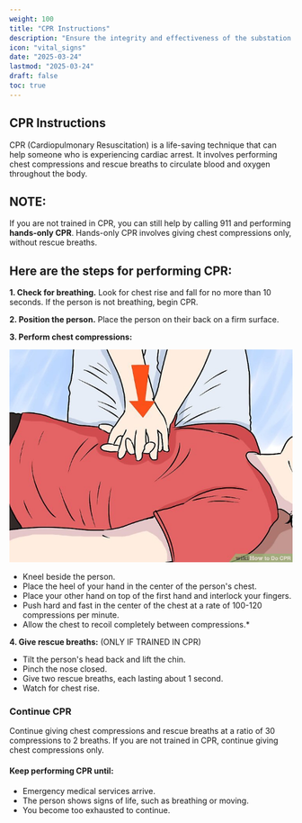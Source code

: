 ```yaml
---
weight: 100
title: "CPR Instructions"
description: "Ensure the integrity and effectiveness of the substation ground grid"
icon: "vital_signs"
date: "2025-03-24"
lastmod: "2025-03-24"
draft: false
toc: true
---
```



## CPR Instructions
CPR (Cardiopulmonary Resuscitation) is a life-saving technique that can help someone who is experiencing cardiac arrest. It involves performing chest compressions and rescue breaths to circulate blood and oxygen throughout the body.

## NOTE:
If you are not trained in CPR, you can still help by calling 911 and performing **hands-only CPR**. Hands-only CPR involves giving chest compressions only, without rescue breaths.

## Here are the steps for performing CPR:

**1. Check for breathing.** Look for chest rise and fall for no more than 10 seconds. If the person is not breathing, begin CPR.

<!-- ![CPR Step 1](image-url 'cpr_step_1.png') -->

**2. Position the person.** Place the person on their back on a firm surface.

**3. Perform chest compressions:**

<!-- ![Chest Compressions]("cpr_step_2.png") -->
![Chest Compressions](/static/docimg/cpr_step_2.png)
<!-- <img src="./cpr_step_2.png" width="30%"> -->

 - Kneel beside the person.
 - Place the heel of your hand in the center of the person's chest.
 - Place your other hand on top of the first hand and interlock your fingers.
 - Push hard and fast in the center of the chest at a rate of 100-120 compressions per minute.   
 - Allow the chest to recoil completely between compressions.*

**4. Give rescue breaths:** (ONLY IF TRAINED IN CPR)

<!-- ![Rescue Breaths](image-url 'cpr_step_3.png') -->

 - Tilt the person's head back and lift the chin.
 - Pinch the nose closed.
 - Give two rescue breaths, each lasting about 1 second.
 - Watch for chest rise.

### Continue CPR
Continue giving chest compressions and rescue breaths at a ratio of 30 compressions to 2 breaths.
If you are not trained in CPR, continue giving chest compressions only.


#### Keep performing CPR until:
- Emergency medical services arrive.
- The person shows signs of life, such as breathing or moving.
- You become too exhausted to continue.
